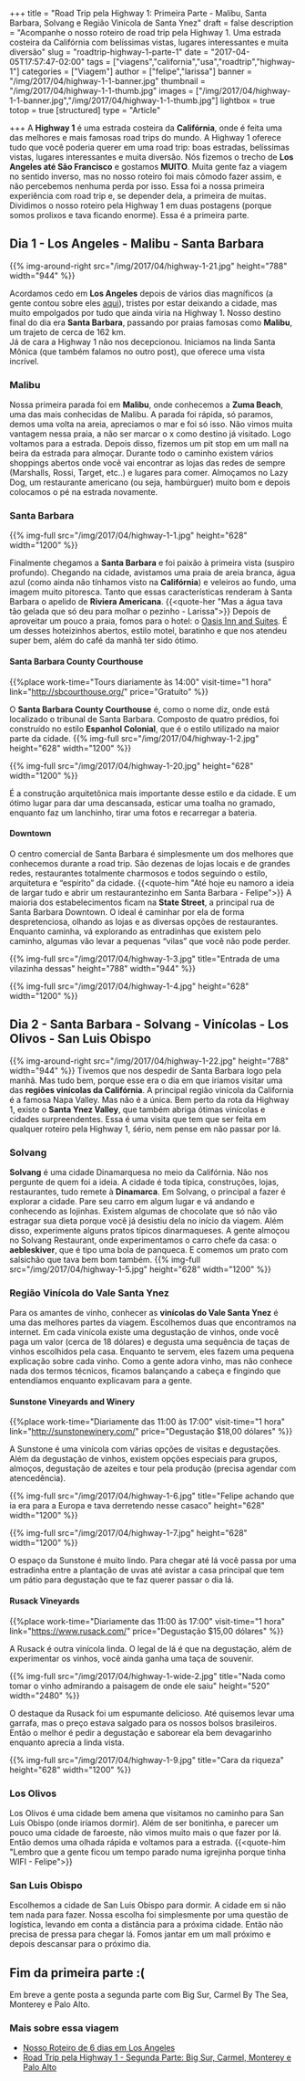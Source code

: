 +++
title = "Road Trip pela Highway 1: Primeira Parte - Malibu, Santa Barbara, Solvang e Região Vinícola de Santa Ynez"
draft = false
description = "Acompanhe o nosso roteiro de road trip pela Highway 1. Uma estrada costeira da Califórnia com belíssimas vistas, lugares interessantes e muita diversão"
slug = "roadtrip-highway-1-parte-1"
date = "2017-04-05T17:57:47-02:00"
tags = ["viagens","california","usa","roadtrip","highway-1"]
categories = ["Viagem"]
author = ["felipe","larissa"]
banner = "/img/2017/04/highway-1-1-banner.jpg"
thumbnail = "/img/2017/04/highway-1-1-thumb.jpg"
images = ["/img/2017/04/highway-1-1-banner.jpg","/img/2017/04/highway-1-1-thumb.jpg"]
lightbox = true
totop = true
[structured]
type = "Article"

+++
A **Highway 1** é uma estrada costeira da **Califórnia**, onde é feita uma das melhores e mais famosas road trips do mundo. A Highway 1 oferece tudo que você poderia querer em uma road trip: boas estradas, belíssimas vistas, lugares interessantes e muita diversão.
Nós fizemos o trecho de **Los Angeles até São Francisco** e gostamos **MUITO**. Muita gente faz a viagem no sentido inverso, mas no nosso roteiro foi mais cômodo fazer assim, e não percebemos nenhuma perda por isso. Essa foi a nossa primeira experiência com road trip e, se depender dela, a primeira de muitas.
Dividimos o nosso roteiro pela Highway 1 em duas postagens (porque somos prolixos e tava ficando enorme). Essa é a primeira parte.

## Dia 1 - Los Angeles - Malibu - Santa Barbara

{{% img-around-right src="/img/2017/04/highway-1-21.jpg"  height="788" width="944" %}}

Acordamos cedo em **Los Angeles** depois de vários dias magníficos (a gente contou sobre eles [aqui][73807f42]), tristes por estar deixando a cidade, mas muito empolgados por tudo que ainda viria na Highway 1.
Nosso destino final do dia era **Santa Barbara**, passando por praias famosas como **Malibu**, um trajeto de cerca de 162 km.  
Já de cara a Highway 1 não nos decepcionou. Iniciamos na linda Santa Mônica (que também falamos no outro post), que oferece uma vista incrível.
### Malibu
Nossa primeira parada foi em **Malibu**, onde conhecemos a **Zuma Beach**, uma das mais conhecidas de Malibu. A parada foi rápida, só paramos, demos uma volta na areia, apreciamos o mar e foi só isso. Não vimos muita vantagem nessa praia, a não ser marcar o x como destino já visitado. Logo voltamos para a estrada.
Depois disso, fizemos um pit stop em um mall na beira da estrada para almoçar. Durante todo o caminho existem vários shoppings abertos onde você vai encontrar as lojas das redes de sempre (Marshalls, Rossi, Target, etc..) e lugares para comer. Almoçamos no Lazy Dog, um restaurante americano (ou seja, hambúrguer) muito bom e depois colocamos o pé na estrada novamente.
### Santa Barbara
{{% img-full src="/img/2017/04/highway-1-1.jpg"   height="628" width="1200" %}}

Finalmente chegamos a **Santa Barbara** e foi paixão à primeira vista (suspiro profundo). Chegando na cidade, avistamos uma praia de areia branca, água azul (como ainda não tínhamos visto na **Califórnia**) e veleiros ao fundo, uma imagem muito pitoresca. Tanto que essas características renderam à Santa Barbara o apelido de **Riviera Americana**.
{{<quote-her "Mas a água tava tão gelada que só deu para molhar o pezinho - Larissa">}}
Depois de aproveitar um pouco a praia, fomos para o hotel: o [Oasis Inn and Suites][3596c54a]. É um desses hoteizinhos abertos, estilo motel, baratinho e que nos atendeu super bem, além do café da manhã ter sido ótimo.

  [73807f42]: http://debacontudo.com.br/viagem/O-Melhor-Roteiro-para-Los-Angeles/ "Post Roteiro Los Angeles"

#### Santa Barbara County Courthouse
{{%place work-time="Tours diariamente às 14:00" visit-time="1 hora" link="http://sbcourthouse.org/" price="Gratuíto" %}}

O **Santa Barbara County Courthouse** é, como o nome diz, onde está localizado o tribunal de Santa Barbara. Composto de quatro prédios, foi construído no estilo **Espanhol Colonial**, que é o estilo utilizado na maior parte da cidade.
{{% img-full src="/img/2017/04/highway-1-2.jpg"   height="628" width="1200" %}}

{{% img-full src="/img/2017/04/highway-1-20.jpg"  height="628" width="1200" %}}

É a construção arquitetônica mais importante desse estilo e da cidade. E um ótimo lugar para dar uma descansada, esticar uma toalha no gramado, enquanto faz um lanchinho, tirar uma fotos e recarregar a bateria.
#### Downtown
O centro comercial de Santa Barbara é simplesmente um dos melhores que conhecemos durante a road trip.
São dezenas de lojas locais e de grandes redes, restaurantes totalmente charmosos e todos seguindo o estilo, arquitetura e “espírito” da cidade.
{{<quote-him "Até hoje eu namoro a ideia de largar tudo e abrir um restaurantezinho em Santa Barbara - Felipe">}}
A maioria dos estabelecimentos ficam na **State Street**, a principal rua de Santa Barbara Downtown.
O ideal é caminhar por ela de forma despretenciosa, olhando as lojas e as diversas opções de restaurantes. Enquanto caminha, vá explorando as entradinhas que existem pelo caminho, algumas vão levar a pequenas “vilas” que você não pode perder.

{{% img-full src="/img/2017/04/highway-1-3.jpg" title="Entrada de uma vilazinha dessas"  height="788" width="944" %}}

{{% img-full src="/img/2017/04/highway-1-4.jpg"   height="628" width="1200" %}}

## Dia 2 - Santa Barbara - Solvang - Vinícolas - Los Olivos - San Luis Obispo
{{% img-around-right src="/img/2017/04/highway-1-22.jpg"  height="788" width="944" %}}
Tivemos que nos despedir de Santa Barbara logo pela manhã. Mas tudo bem, porque esse era o dia em que iríamos visitar uma das **regiões vinícolas da Califórnia**. A principal região vinícola da California é a famosa Napa Valley. Mas não é a única. Bem perto da rota da Highway 1, existe o **Santa Ynez Valley**, que também abriga ótimas vinícolas e cidades surpreendentes. Essa é uma visita que tem que ser feita em qualquer roteiro pela Highway 1, śério, nem pense em não passar por lá.
### Solvang
**Solvang** é uma cidade Dinamarquesa no meio da Califórnia. Não nos pergunte de quem foi a ideia. A cidade é toda típica, construções, lojas, restaurantes, tudo remete à **Dinamarca**. Em Solvang, o principal a fazer é explorar a cidade. Pare seu carro em algum lugar e vá andando e conhecendo as lojinhas. Existem algumas de chocolate que só não vão estragar sua dieta porque você já desistiu dela no início da viagem. Além disso, experimente alguns pratos típicos dinarmaqueses. A gente almoçou no Solvang Restaurant, onde experimentamos o carro chefe da casa: o **aebleskiver**, que é tipo uma bola de panqueca. E comemos um prato com salsichão que tava bem bom também.
{{% img-full src="/img/2017/04/highway-1-5.jpg"   height="628" width="1200" %}}
### Região Vinícola do Vale Santa Ynez
Para os amantes de vinho, conhecer as **vinícolas do Vale Santa Ynez** é uma das melhores partes da viagem. Escolhemos duas que encontramos na internet. Em cada vinícola existe uma degustação de vinhos, onde você paga um valor (cerca de 18 dólares) e degusta uma sequência de taças de vinhos escolhidos pela casa. Enquanto te servem, eles fazem uma pequena explicação sobre cada vinho.
Como a gente adora vinho, mas não conhece nada dos termos técnicos, ficamos balançando a cabeça e fingindo que entendíamos enquanto explicavam para a gente.
#### Sunstone Vineyards and Winery
{{%place work-time="Diariamente das 11:00 às 17:00" visit-time="1 hora" link="http://sunstonewinery.com/" price="Degustação $18,00 dólares" %}}

A Sunstone é uma vinícola com várias opções de visitas e degustações. Além da degustação de vinhos, existem opções especiais para grupos, almoços, degustação de azeites e tour pela produção (precisa agendar com atencedência).

{{% img-full src="/img/2017/04/highway-1-6.jpg"  title="Felipe achando que ia era para a Europa e tava derretendo nesse casaco"  height="628" width="1200" %}}

{{% img-full src="/img/2017/04/highway-1-7.jpg"   height="628" width="1200" %}}

O espaço da Sunstone é muito lindo. Para chegar até lá você passa por uma estradinha entre a plantação de uvas até avistar a casa principal que tem um pátio para degustação que te faz querer passar o dia lá.


#### Rusack Vineyards

{{%place work-time="Diariamente das 11:00 às 17:00" visit-time="1 hora" link="https://www.rusack.com/" price="Degustação $15,00 dólares" %}}

A Rusack é outra vinícola linda. O legal de lá é que na degustação, além de experimentar os vinhos, você ainda ganha uma taça de souvenir.

{{% img-full src="/img/2017/04/highway-1-wide-2.jpg" title="Nada como tomar o vinho admirando a paisagem de onde ele saiu"  height="520" width="2480" %}}

O destaque da Rusack foi um espumante delicioso. Até quisemos levar uma garrafa, mas o preço estava salgado para os nossos bolsos brasileiros. Então o melhor é pedir a degustação e saborear ela bem devagarinho enquanto aprecia a linda vista.

{{% img-full src="/img/2017/04/highway-1-9.jpg" title="Cara da riqueza"   height="628" width="1200" %}}

### Los Olivos
Los Olivos é uma cidade bem amena que visitamos no caminho para San Luis Obispo (onde iríamos dormir). Além de ser bonitinha, e parecer um pouco uma cidade de faroeste, não vimos muito mais o que fazer por lá. Então demos uma olhada rápida e voltamos para a estrada.
{{<quote-him "Lembro que a gente ficou um tempo parado numa igrejinha porque tinha WIFI - Felipe">}}

### San Luis Obispo
Escolhemos a cidade de San Luis Obispo para dormir. A cidade em si não tem nada para fazer. Nossa escolha foi simplesmente por uma questão de logística, levando em conta a distância para a próxima cidade. Então não precisa de pressa para chegar lá. Fomos jantar em um mall próximo e depois descansar para o próximo dia.

## Fim da primeira parte :(
Em breve a gente posta a segunda parte com Big Sur, Carmel By The Sea, Monterey e Palo Alto.

### Mais sobre essa viagem
- [Nosso Roteiro de 6 dias em Los Angeles][b4190514]
- [Road Trip pela Highway 1 - Segunda Parte: Big Sur, Carmel, Monterey e Palo Alto](/viagem/roadtrip-highway-1-parte-2/)

[3596c54a]: http://www.booking.com/hotel/us/oasis-inn-amp-suites.pt-br.html?aid=311840;label=oasis-inn-amp-suites-wXPAJL1hY4QLnwK0htZPkgS161692530923%3Apl%3Ata%3Ap1%3Ap2%3Aac%3Aap1t1%3Aneg%3Afi%3Atiaud-285284110526%3Akwd-21370427593%3Alp1001541%3Ali%3Adec%3Adm;sid=34e1caa2505acf7236fc7c922d504010;dest_id=20015794;dest_type=city;dist=0;hpos=1;room1=A%2CA;sb_price_type=total;srfid=28a7aa1e3e615de29613f3603afcd01a12e7f8ebX1;type=total;ucfs=1&#hotelTmpl "Oasis Inn and Suites"
  [b4190514]: http://debacontudo.com.br/viagem/O-Melhor-Roteiro-para-Los-Angeles/ "Nosso Roteiro de 4 dias em Los Angeles"
